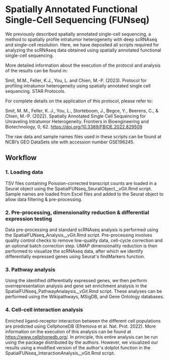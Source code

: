 # Spatially Annotated Functional Single-Cell Sequencing (FUNseq)
We previously described spatially annotated single-cell sequencing, a method to spatially profile intratumor heterogeneity with deep scRNAseq and single-cell resolution. Here, we have deposited all scripts required for analyzing the scRNAseq data obtained using spatially annotated functional single-cell sequencing. 


More detailed information about the execution of the protocol and analysis of the results can be found in:

Smit, M.M., Feller, K.J., You, L. and Chien, M.-P. (2023). Protocol for profiling intratumor heterogeneity using spatially annotated single  cell sequencing. STAR Protocols.


For complete details on the application of this protocol, please refer to: 

Smit, M. M., Feller, K. J., You, L., Storteboom, J., Begce, Y., Beerens, C., & Chien, M.-P. (2022). Spatially Annotated Single Cell Sequencing for Unraveling Intratumor Heterogeneity. Frontiers in Bioengineering and Biotechnology, 0, 62. https://doi.org/10.3389/FBIOE.2022.829509


The raw data and sample names files used in these scripts can be found at NCBI’s GEO DataSets site with accession number GSE196245.

## Workflow
### 1. Loading data
TSV files containing Poission-corrected transcript counts are loaded in a Seurat object using the SpatialFUNseq_SeuratObject__vGit.Rmd script. Sample names are loaded from Excel files and added to the Seurat object to allow data filtering & pre-processing. 

### 2. Pre-processing, dimensionality reduction & differential expression testing
Data pre-processing and standard scRNAseq analysis is performed using the SpatialFUNseq_Analysis__vGit.Rmd script. Pre-processing involves quality control checks to remove low-quality data, cell-cycle correction and an optional batch correction step. UMAP dimensionality reduction is then performed to visualize the scRNAseq data, after which we identify differentially expressed genes using Seurat's findMarkers function. 

### 3. Pathway analysis
Using the identified differentially expressed genes, we then perform overrepresentation analysis and gene set enrichment analysis in the SpatialFUNseq_PathwayAnalaysis__vGit.Rmd script. These analyses can be performed using the Wikipathways, MSigDB, and Gene Ontology databases. 

### 4. Cell-cell interaction analysis
Enriched ligand-receptor interaction between the different cell populations are predicted using CellphoneDB (Efremova et al. Nat. Prot. 2022). More information on the execution of this analysis can be found at https://www.cellphonedb.org/. In principle, this entire analysis can be run using the package distributed by the authors. However, we visualized our results using a modified version of the author's dotplot function in the SpatialFUNseq_InteractionAnalysis__vGit.Rmd script. 
